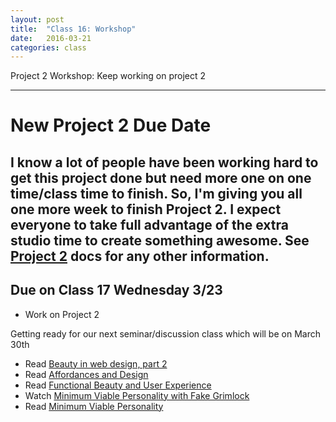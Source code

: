 ```yaml
---
layout: post
title:  "Class 16: Workshop"
date:   2016-03-21
categories: class
---
```


Project 2 Workshop: Keep working on project 2

---

# **New Project 2 Due Date**
I know a lot of people have been working hard to get this project done but need more one on one time/class time to finish. So, I'm giving you all one more week to finish Project 2. I expect everyone to take full advantage of the extra studio time to create something awesome. See [Project 2](https://docs.google.com/document/d/1EuLvqW09PbJPvGQUxp2m-hIiOo2HMpGw-B14o7rj-gY/edit?usp=sharing) docs for any other information.  
---

Due on Class 17 Wednesday 3/23
--
* Work on Project 2

Getting ready for our next seminar/discussion class which will be on March 30th  
* Read [Beauty in web design, part 2](http://www.cennydd.com/writing/beauty-in-web-design-part-2)  
* Read [Affordances and Design](http://www.jnd.org/dn.mss/affordances_and.html)  
* Read [Functional Beauty and User Experience](https://uxmag.com/articles/functional-beauty-and-user-experience)  
* Watch [Minimum Viable Personality with Fake Grimlock](https://www.youtube.com/watch?v=MjyjWPMqTrs)  
* Read [Minimum Viable Personality](http://avc.com/2011/09/minimum-viable-personality/)  
